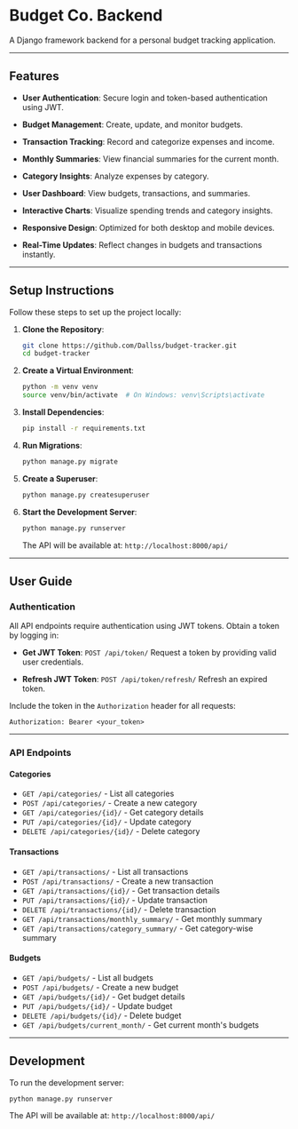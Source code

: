 # Budget Co. Backend

A Django framework backend for a personal budget tracking application.

---

## Features

- **User Authentication**: Secure login and token-based authentication using JWT.
- **Budget Management**: Create, update, and monitor budgets.
- **Transaction Tracking**: Record and categorize expenses and income.
- **Monthly Summaries**: View financial summaries for the current month.
- **Category Insights**: Analyze expenses by category.

- **User Dashboard**: View budgets, transactions, and summaries.
- **Interactive Charts**: Visualize spending trends and category insights.
- **Responsive Design**: Optimized for both desktop and mobile devices.
- **Real-Time Updates**: Reflect changes in budgets and transactions instantly.

---

## Setup Instructions

Follow these steps to set up the project locally:

1. **Clone the Repository**:
   ```bash
   git clone https://github.com/Dallss/budget-tracker.git
   cd budget-tracker
   ```

2. **Create a Virtual Environment**:
   ```bash
   python -m venv venv
   source venv/bin/activate  # On Windows: venv\Scripts\activate
   ```

3. **Install Dependencies**:
   ```bash
   pip install -r requirements.txt
   ```

4. **Run Migrations**:
   ```bash
   python manage.py migrate
   ```

5. **Create a Superuser**:
   ```bash
   python manage.py createsuperuser
   ```

6. **Start the Development Server**:
   ```bash
   python manage.py runserver
   ```

   The API will be available at: `http://localhost:8000/api/`

---

## User Guide

### Authentication

All API endpoints require authentication using JWT tokens. Obtain a token by logging in:

- **Get JWT Token**:
  `POST /api/token/`
  Request a token by providing valid user credentials.

- **Refresh JWT Token**:
  `POST /api/token/refresh/`
  Refresh an expired token.

Include the token in the `Authorization` header for all requests:
```
Authorization: Bearer <your_token>
```

---

### API Endpoints

#### Categories
- `GET /api/categories/` - List all categories
- `POST /api/categories/` - Create a new category
- `GET /api/categories/{id}/` - Get category details
- `PUT /api/categories/{id}/` - Update category
- `DELETE /api/categories/{id}/` - Delete category

#### Transactions
- `GET /api/transactions/` - List all transactions
- `POST /api/transactions/` - Create a new transaction
- `GET /api/transactions/{id}/` - Get transaction details
- `PUT /api/transactions/{id}/` - Update transaction
- `DELETE /api/transactions/{id}/` - Delete transaction
- `GET /api/transactions/monthly_summary/` - Get monthly summary
- `GET /api/transactions/category_summary/` - Get category-wise summary

#### Budgets
- `GET /api/budgets/` - List all budgets
- `POST /api/budgets/` - Create a new budget
- `GET /api/budgets/{id}/` - Get budget details
- `PUT /api/budgets/{id}/` - Update budget
- `DELETE /api/budgets/{id}/` - Delete budget
- `GET /api/budgets/current_month/` - Get current month's budgets

---

## Development

To run the development server:
```bash
python manage.py runserver
```

The API will be available at: `http://localhost:8000/api/`